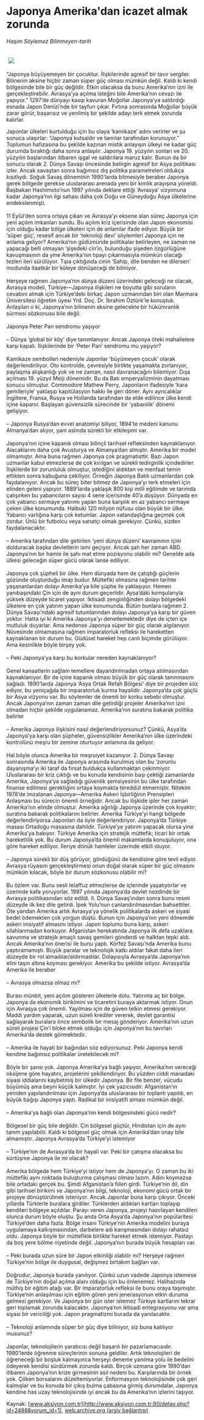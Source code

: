 # Japonya Amerika'dan icazet almak zorunda

*Haşim Söylemez Bilinmeyen-tarih*

<div>
 <font>
  <img border="0" height="1" src="/web/20030624015618im_/http://www.aksiyon.com.tr/images/blank.gif"/>
 </font>
 <font class="content">
  <p>
   <img border="0" hspace="5" src="/web/20030624015618im_/http://www.aksiyon.com.tr/resim/47/30.jpg" vspace="5"/>
  </p>
 </font>
 <font class="content">
  “Japonya büyüyemeyen bir çocuktur. İlişkilerinde agresif bir tavır sergiler. Bilinenin aksine hiçbir zaman süper güç olması mümkün değil. Kaldı ki kendi bölgesinde bile bir güç değildir. Etkin olacaksa da bunu Amerika’nın izni ile gerçekleştirebilir. Avrasya’ya açılma isteğini bile Amerika’nın cevazı ile yapıyor.” 1297’de dünyayı kasıp kavuran Moğollar Japonya’ya saldırdığı esnada Japon Denizi’nde bir tayfun çıkar. Fırtına sonrasında Moğollar büyük zarar görür, başarısız ve yenilmiş bir şekilde adayı terk etmek zorunda kalırlar.
 </font>
 <p>
  <font class="content">
   Japonlar ülkeleri kurtulduğu için bu olaya ‘kamikaze’ adını verirler ve şu sonuca ulaşırlar: “Japonya kutsaldır ve tanrılar tarafından korunuyor.” Toplumun hafızasına bu şekilde kazınan mistik anlayışın ülkeyi ne kadar güç durumda bıraktığı daha sonra anlaşılır. Japonya 19. yüzyılın sonları ve 20. yüzyılın başlarından itibaren işgal ve saldırılara maruz kalır. Bunun da bir sonucu olarak 2. Dünya Savaşı öncesinde belirgin agresif bir Asya politikası izler. Ancak savaştan sonra bağımsız dış politika parametreleri oldukça kısıtlıydı. Soğuk Savaş döneminin 1990’larda bitmesiyle beraber Japonya gerek bölgede gerekse uluslararası arenada yeni bir kimlik arayışına yöneldi. Başbakan Hashimoto’nun 1997 yılında deklare ettiği ‘Avrasya’ vizyonuna kadar Japonya’nın ilgi sahası daha çok Doğu ve Güneydoğu Asya ülkelerine endekslenmişti.
   <br/>
   <br/>
   11 Eylül’den sonra ortaya çıkan ve Avrasya’yı eksene alan süreç Japonya için yeni açılım imkanları sundu. Bu açılım kriz içerisinde olan Japon ekonomisi için olduğu kadar bölge ülkeleri için de anlamlar ifade ediyor. Büyük bir ‘süper güç’, resesif ancak bir ‘teknoloji devi’ söylemleri Japonya için ne anlama geliyor? Amerika’nın güdümünde politikalar belirleyen, ne zaman ne yapacağı belli olmayan ‘şişedeki cin’in, bulunduğu şişeden özgürlüğüne kavuşmasının da yine Amerika’nın tıpayı çıkarmasıyla mümkün olacağı tezleri ileri sürülüyor. Tıpa çıktığında cinin ‘Sahip, dile benden ne dilersen’ modunda itaatkâr bir köleye dönüşeceği de biliniyor.
   <br/>
   <br/>
   Herşeye rağmen Japonya’nın dünya düzeni üzerindeki geleceği ne olacak, Avrasya modeli, Türkiye—Japonya ilişkileri ne boyutta gibi soruların cevabını almak için Türkiye’deki birkaç Japon uzmanından biri olan Marmara Üniversitesi öğretim üyesi Yrd. Doç. Dr. İbrahim Öztürk’le konuştuk. Anlaşılan o ki, Japonya’nın bilinenin aksine gelecekte bir hükümranlık sürmesi sözkonusu bile değil.
   <br/>
   <br/>
   Japonya Peter Pan sendromu yaşıyor
   <br/>
   <br/>
   – Dünya ‘global bir köy’ diye tanımlanıyor. Ancak Japonya öteki mahallelere karşı kapalı. İlişkilerinde bir ‘Peter Pan’ sendromu mu yaşıyor?
   <br/>
   <br/>
   Kamikaze sembolleri nedeniyle Japonlar ‘büyümeyen çocuk’ olarak değerlendiriliyor. Oto kontrolde, çevresiyle birlikte yaşamakta zorlanıyor, paylaşma alışkanlığı yok ve ne zaman, nasıl davranacağını bilemiyor. Dışa açılması 19. yüzyıl Meiji dönemidir. Bu da Batı emperyalizminin dayatması sonucu olmuştur. Commodore Mathew Perry, Japonların ifadesiyle ‘kara gemileriyle’ yaklaşıp kapitülasyon hakkı ile geri döner. Aynı ayrıcalıklar İngiltere, Fransa, Rusya ve Hollanda tarafından da elde edilince ülke kendi içine kapanır. Başlayan güvensizlik sürecinde bir ‘yabanilik’ dönemi gelişiyor.
   <br/>
   <br/>
   – Japonya Rusya’dan evvel anatomiyi biliyor, 1894’te medeni kanunu Almanya’dan alıyor, yani aslında sürekli bir etkileşimi var.
   <br/>
   <br/>
   Japonya’nın içine kapanık olması bilinçli tarihsel refleksinden kaynaklanıyor. Alacaklarını daha çok Avusturya ve Almanya’dan almıştır. Amerika bir model olmamıştır. Ama buna rağmen Japonya çok pragmatisttir. Bazı Japon uzmanlar kabul etmezlerse de çok kırılgan ve sürekli tedirginlik içindedirler. İlişkilerde bir zorunluluk olmuştur, istediğini aldıktan ve menfaat temin ettikten sonra kabuğuna çekiliyor. Örneğin Japonya Batılı uzmanlardan çok faydalanıyor. Ancak bu süreç biter bitmez de Japonya’yı terk etmeleri için elinden geleni yapıyor. 1889’larda yaklaşık 800 kişi milli eğitimde ve tarımda çalışırken bu yabancıların sayısı 4 sene içerisinde 40’a düşüyor. Dünyada en çok yabancı sermaye yatırımı yapan buna karşılık en az yabancı sermaye çeken ülke konumunda. Halbuki 120 milyon nüfusu olan büyük bir ülke. Yabancı varlığına karşı çok ketumlar. Japon vatandaşlığına geçmek çok zordur. Ünlü bir futbolcu veya sanatçı olmak gerekiyor. Çünkü, sizden faydalanacaktır.
   <br/>
   <br/>
   – Amerika tarafından dile getirilen ‘yeni dünya düzeni’ kavramının içini dolduracak başka devletlerin ismi geçiyor. Ancak şah her zaman ABD. Japonya’nın bir hamle ile şahı mat etme pozisyonu olabilir mi? Genelde ada ülkesi geleceğin süper gücü olarak lanse ediliyor.
   <br/>
   <br/>
   Japonya çok şüpheli bir ülke. Hem dünyada hem de çatıştığı güçlerin gözünde oluşturduğu imajı budur. Müttefiki olmasına rağmen tarihte yaşananlardan dolayı Amerika’ya bile şüphe ile yaklaşıyor. Hemen yanıbaşındaki Çin için de aynı durum geçerlidir. Aysa’daki komşularıyla yüksek düzeyde ticaret yapıyor. İktisadi zenginliğinden dolayı bölgedeki ülkelere en çok yatırım yapan ülke konumunda. Bütün bunlara rağmen 2. Dünya Savaşı’ndaki agresif tutumlarından dolayı Japonya’ya karşı bir güven yoktur. Hatta iyi ki Amerika Japonya’yı denetlemektedir diye de içten içe mutluluk duyarlar. Ama nedense Japonya süper bir güç olarak algılanıyor. Nüvesinde olmamasına rağmen imparatorluk refleksi ile hareketten kaynaklanan bir durum bu. Güdüsel hareket hep canlı biçimde görülüyor. Ama kesinlikle böyle birşey yok.
   <br/>
   <br/>
   – Peki Japonya’ya karşı bu korkular nereden kaynaklanıyor?
   <br/>
   <br/>
   Genel kanaatlerin sağlam temellere dayandırılmadan ortaya atılmasından kaynaklanıyor. Bir de içine kapanık olması büyük bir güç olarak tanınmasını sağladı. 1890’larda Japonya ‘Asya Ortak Refah Bölgesi’ diye bir projeden söz ediyor, bu yeniçağda bir imparatorluk kurma hayalidir. Japonya’da çok güçlü bir Asya vizyonu var. Bu söylemler de önemli bir korku sebebi olmuştur. Ancak Japonya’nın zaman zaman dile getirdiği projeler Amerika’nın izni olmadan hiçbir şekilde uygulanamaz. Amerika’nın suratına bakarak politika belirler
   <br/>
   <br/>
   – Amerika Japonya ilişkisini nasıl değerlendiriyorsunuz? Çünkü, Asya’da Japonya’ya karşı olan şüpheler, güvensizlikler Amerika’nın ülke üzerindeki kontrolünü meşru bir zemine oturtuyor anlamına da geliyor.
   <br/>
   <br/>
   Hal böyle olunca Amerika bir meşruiyet kazanıyor. 2. Dünya Savaşı sonrasında Amerika ile Japonya arasında kurulmuş olan bu ‘zorunlu dayanışma’yı iki taraf da fırsat buldukça kullanmaktan çekinmiyor. Uluslararası bir kriz çıktığı ve bu konuda kendisinin başı çektiği zamanlarda Amerika, Japonya’ya sağladığı güvenlik şemsiyesinin bu ülke tarafından finanse edilmesi gerektiğini ortaya koymakta tereddüt etmemiştir. Nitekim 1978’de imzalanan Japonya—Amerika Askeri İşbirliğinin Prensipleri Anlaşması bu sürecin önemli örneğidir. Ancak bu ilişkide ipler her zaman Amerika’nın elinde olmuştur. Amerika ağırlığı Japonya üzerinde çok kıyaktır; suratına bakarak politikalarını belirler. Amerika Türkiye’yi hangi bölgede değerlendiriyorsa Japonları da öyle değerlendiriyor. Japonya’da Türkiye masası Ortadoğu masasına dahildir. Türkiye’ye yatırım yapacak olursa yine Amerika’ya bakıyor. Türkiye Amerika için stratejik müttefik; ticari bir ortak hareketlilik yok. Bu durum Japonya’da önemli makamlarda konuşuluyor, ona göre hareket ediliyor. İleriye dönük hamleler üzerinde etkili oluyor.
   <br/>
   <br/>
   – Japonya sürekli bir düş görüyor, gördüğünü de kendisine göre tevil ediyor. Avrasya rüyasını gerçekleştirmesi onun doğal olarak süper bir güç olmasını mümkün kılacak, böyle bir durum sözkonusu olabilir mi?
   <br/>
   <br/>
   Bu özlem var. Bunu sesli telaffuz etmezlerse de içlerinde yaşatıyorlar ve üzerinde kafa yoruyorlar. 1997 yılında Japonya’da devlet nezdinde bir Avrasya politikasından söz edildi. II. Dünya Savaş’ından sonra bunu resmi düzeyde ilk kez dile getirdi. İpek Yolu’nun canlandırılmasından bahsettiler. Öte yandan Amerika artık Avrasya’ya yönelik politikalarda askeri ve siyasi bedel ödemekten çok yorgun düştü. Bunun için Japonya’nın yeni dönemde askeri inisiyatif almasını istiyor. Japon toplumu buna karşı, askeri silahlanmadan korkuyor. Afganistan herekatında Japonya ilk defa uzaklara savunma ve stratejik amaçlı savaş gemileri gönderdi ve halktan tepki aldı. Ancak Amerika’nın önerisi ile bunu yaptı. Körfez Savaşı’nda Amerika bunu yaptıramamıştı. Büyük paralar ve teknolojik katkı aldılar fakat daha ileri düzeyde bir rol almadılar/aldırmadılar. Dolayısıyla Avrasya’da Japonya’nın elini taşın altına koyması gerekiyor. Amerika bu şekilde istiyor. Avrasya’da Amerika ile beraber
   <br/>
   <br/>
   – Avrasya olmazsa olmaz mı?
   <br/>
   <br/>
   Burası münbit, yeni açılım gösteren ülkelerle dolu. Yatırıma aç bir bölge. Japonya da ekonomik birikimini ve ticaretini buraya aktarmak istiyor. Onun için Avrasya çok önemli. Yayılması için de güven telkin etmesi gerekiyor. Maddi yardım yaparak, uzun süreli krediler vererek, devlet garantisi sağlayarak buralara önce sembolik bir mesaj gönderiyor. Amerika’nın uzun süreli projesi Çin’i bloke etmek olduğu için Japonya’nın bu tavırları Amerika’da destek görmektedir.
   <br/>
   <br/>
   – Amerika ile hayati bir bağından söz ediyorsunuz. Peki Japonya kendi kendine bağımsız politikalar üretebilecek mi?
   <br/>
   <br/>
   Böyle bir şansı yok. Japonya Amerika’ya bağlı yaşıyor, Amerika’nın vereceği oksijene göre hayatını, projelerini şekillendiriyor. Bu yüzden ciddi manadaki siyasi iddialarını kaybetmiş bir ülkedir Japonya. Bir file benzer, vücudu büyümüş ama beyni küçük kalmıştır. İyi çek yazıcısıdır. Afganistan’ın yeniden yapılandırılması için Japonya’da uluslararası bir toplantı yapıldı, en büyük bağışı Japonya yaptı. Radikal bir inisiyatifi alması mümkün değil.
   <br/>
   <br/>
   – Amerika’ya bağlı olan Japonya’nın kendi bölgesindeki gücü nedir?
   <br/>
   <br/>
   Bölgesel bir güç bile değildir. Çin bölgesel güçtür, Hindistan için de aynı tanım yapılabilir. Kaldı ki bölgesel güç olmak için Amerika’dan onay bile almamıştır.  Japonya Avrasya’da Türkiye’yi istemiyor
   <br/>
   <br/>
   – Türkiye’nin de Avrasya’da bir hayali var. Peki bir çatışma olacaksa bu sürtüşme Japonya ile mi olacak?
   <br/>
   <br/>
   Amerika bölgede hem Türkiye’yi istiyor hem de Japonya’yı. O zaman bu iki müttefiki aynı noktada buluşturma çalışması olması lazım. Adını koymazsa bile ortadaki gerçek bu. Şimdi Afganistan’a fiilen girdi. Türkiye’nin dil, din gibi tarihsel birikimi ve Japonya’nın bilgi, teknoloji, ekonomi gücü ortak bir projeye dönüştürülmek isteniyor. Ancak Japonlar buna karşı çıkıyor. Önceki yıllarda Türklerle buralara girdiler. Türklerden aldıkları kartları toplayıp kendileri bölgeye açıldılar. Parayı veren Japonya, projeyi hazırlayan kendileri olunca durum böyle oluştu. Şu anda Orta Asya’da Japonya’nın popülaritesi Türkiye’den daha fazla. Bölge insanı Türkiye’nin Amerika modelini buraya uygulamaya kalkışmasından, darbelere adı karışmasından dolayı rahatsız oldu. Japonya böyle bir müttefikle birlikte hareket etmek istemiyor. Pastayı da boş yere bölme niyetinde değil. Japonya’nın burada büyük hesapları var.
   <br/>
   <br/>
   – Peki burada uzun süre bir Japon etkinliği olabilir mi? Herşeye rağmen Türkiye’nin bölge ile duygusal, değişmez birtakım bağları var.
   <br/>
   <br/>
   Doğrudur, Japonya burada yanılıyor. Çünkü uzun vadede Japonya istemese de Türkiye’nin doğal açılma alanı olduğu için bu önlenemez. Halihazırda müthiş bir eğitim atağı var. Bir imparatorluk refleksi ile bunu oraya taşımıştır. Türkiye’nin anlaşılması için eğitim gören yeni jenerasyonun etkin duruma gelmesi gerekiyor. Ve Japonya bir gün ister istemez Türkiye kartlarını tekrar geri toplamak zorunda kalacaktır. Japonya’nın iktisadi entegrasyonu var ama siyasi bir vericiliği yok. Japon pragmatizmi burada da yanılacaktır.
   <br/>
   <br/>
   – Teknoloji anlamında süper bir güç diye biliniyor, siz buna katılıyor musunuz?
   <br/>
   <br/>
   Japonlar, teknolojilerin yaratıcısı değil başarılı bir pazarlamacısıdır. 1980’lerde öğrenme süreçlerinin sonuna geldiler. Artık teknolojileri de öğreneceği bir boşluk kalmayınca herşeyi deneme yanılma yolu ile bedelini ödeyerek kendisi sürdürmek zorunda kaldı. Birçok uzmana göre 1990’dan itibaren Japonya’nın krize girmesinin asıl nedeni bu. Karşılarında bir örnek yok. Çöken borsalarını düzeltemiyorlar. Enformasyon teknolojisinde çok geri kalmışlar ve bu konuda bir çıkış bulma çabasına girmiş durumdalar.  Japonya kendine has uzay teknolojisinde iyi ancak bu da Amerika’nın izlerini taşıyor.
  </font>
 </p>
</div>


Kaynak: [www.aksiyon.com.tr](http://www.aksiyon.com.tr:80/detay.php?id=2488&yorum_id=1), [web.archive.org (arşiv bağlantısı)](http://web.archive.org/web/20030624015618/http://www.aksiyon.com.tr:80/detay.php?id=2488&yorum_id=1)
